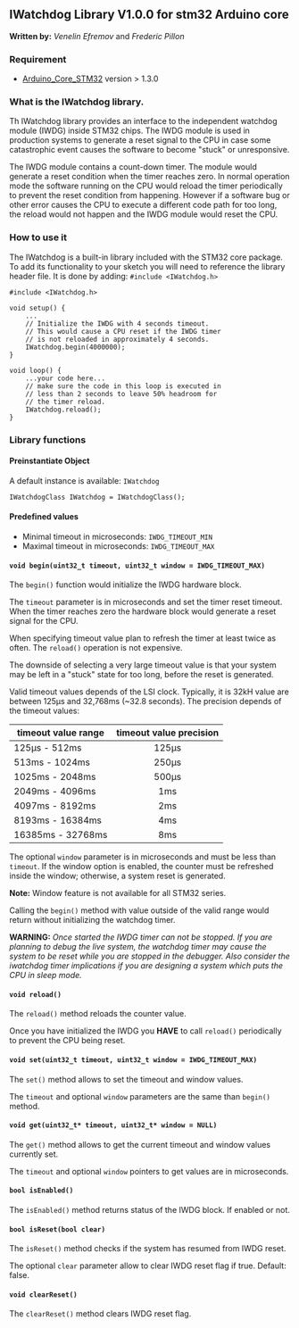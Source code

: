 ## IWatchdog Library V1.0.0 for stm32 Arduino core

**Written by:** _Venelin Efremov_ and _Frederic Pillon_

### Requirement
* [Arduino_Core_STM32](https://github.com/stm32duino/Arduino_Core_STM32) version > 1.3.0

### What is the IWatchdog library.

Th IWatchdog library provides an interface to the independent watchdog module (IWDG) inside STM32 chips.
The IWDG module is used in production systems to generate a reset signal to the CPU in case some
catastrophic event causes the software to become "stuck" or unresponsive.

The IWDG module contains a count-down timer. The module would generate a reset condition when the timer
reaches zero. In normal operation mode the software running on the CPU would reload the timer periodically to
prevent the reset condition from happening. However if a software bug or other error causes the CPU to
execute a different code path for too long, the reload would not happen and the IWDG module would reset the CPU.

### How to use it
The IWatchdog is a built-in library included with the STM32 core package. To add its functionality to your sketch
you will need to reference the library header file. It is done by adding: `#include <IWatchdog.h>`

```Arduino
#include <IWatchdog.h>

void setup() {
    ...
    // Initialize the IWDG with 4 seconds timeout.
    // This would cause a CPU reset if the IWDG timer
    // is not reloaded in approximately 4 seconds.
    IWatchdog.begin(4000000);
}

void loop() {
    ...your code here...
    // make sure the code in this loop is executed in
    // less than 2 seconds to leave 50% headroom for
    // the timer reload.
    IWatchdog.reload();
}

```

### Library functions

#### Preinstantiate Object

A default instance is available: `IWatchdog`

```Arduino
IWatchdogClass IWatchdog = IWatchdogClass();
```

#### Predefined values

 * Minimal timeout in microseconds: `IWDG_TIMEOUT_MIN`
 * Maximal timeout in microseconds: `IWDG_TIMEOUT_MAX`

#### `void begin(uint32_t timeout, uint32_t window = IWDG_TIMEOUT_MAX)`

The `begin()` function would initialize the IWDG hardware block.

The `timeout` parameter is in microseconds and set the timer reset timeout.
When the timer reaches zero the hardware block would generate a reset signal
for the CPU.

When specifying timeout value plan to refresh the timer at least twice
as often. The `reload()` operation is not expensive.

The downside of selecting a very large timeout value is that your system
may be left in a "stuck" state for too long, before the reset is
generated.

Valid timeout values depends of the LSI clock. Typically, it is 32kH value are between
125µs and 32,768ms (~32.8 seconds). The precision depends of the timeout values:

 | timeout value range | timeout value precision |
 | ------------------- |:-----------------------:|
 | 125µs - 512ms       | 125µs
 | 513ms - 1024ms      | 250µs
 | 1025ms - 2048ms     | 500µs
 | 2049ms - 4096ms     | 1ms
 | 4097ms - 8192ms     | 2ms
 | 8193ms - 16384ms    | 4ms
 | 16385ms - 32768ms   | 8ms

The optional `window` parameter is in microseconds and must be less than `timeout`.
If the window option is enabled, the counter must be refreshed inside the window;
otherwise, a system reset is generated.

**Note:**
Window feature is not available for all STM32 series.

Calling the `begin()` method with value outside of the valid range
would return without initializing the watchdog timer.

**WARNING:**
*Once started the IWDG timer can not be stopped. If you are
planning to debug the live system, the watchdog timer may cause the
system to be reset while you are stopped in the debugger. Also consider
the iwatchdog timer implications if you are designing a system which puts
the CPU in sleep mode.*

#### `void reload()`

The `reload()` method reloads the counter value.

Once you have initialized the IWDG you **HAVE** to call `reload()`
periodically to prevent the CPU being reset.

#### `void set(uint32_t timeout, uint32_t window = IWDG_TIMEOUT_MAX)`

The `set()` method allows to set the timeout and window values.

The `timeout` and optional `window` parameters are the same than `begin()` method.

#### `void get(uint32_t* timeout, uint32_t* window = NULL)`

The `get()` method allows to get the current timeout and window values
currently set.

The `timeout` and optional `window` pointers to get values are in microseconds.

#### `bool isEnabled()`

The `isEnabled()` method returns status of the IWDG block. If enabled or not.

#### `bool isReset(bool clear)`

The `isReset()` method checks if the system has resumed from IWDG reset.

The optional `clear` parameter allow to clear IWDG reset flag if true. Default: false.

#### `void clearReset()`

The `clearReset()` method clears IWDG reset flag.
